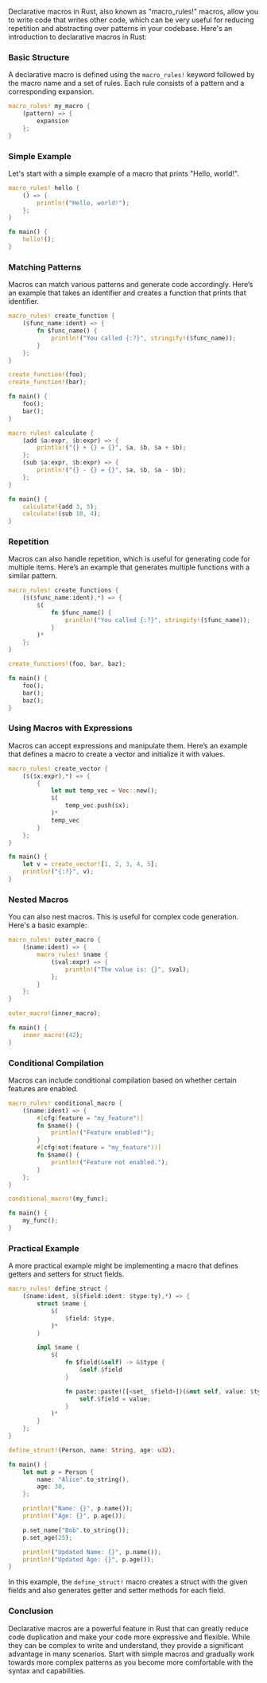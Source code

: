 Declarative macros in Rust, also known as "macro_rules!" macros, allow you to write code that writes other code, which can be very useful for reducing repetition and abstracting over patterns in your codebase. Here's an introduction to declarative macros in Rust:

### Basic Structure

A declarative macro is defined using the `macro_rules!` keyword followed by the macro name and a set of rules. Each rule consists of a pattern and a corresponding expansion.

```rust
macro_rules! my_macro {
    (pattern) => {
        expansion
    };
}
```

### Simple Example

Let's start with a simple example of a macro that prints "Hello, world!".

```rust
macro_rules! hello {
    () => {
        println!("Hello, world!");
    };
}

fn main() {
    hello!();
}
```

### Matching Patterns

Macros can match various patterns and generate code accordingly. Here’s an example that takes an identifier and creates a function that prints that identifier.

```rust
macro_rules! create_function {
    ($func_name:ident) => {
        fn $func_name() {
            println!("You called {:?}", stringify!($func_name));
        }
    };
}

create_function!(foo);
create_function!(bar);

fn main() {
    foo();
    bar();
}
```

```rust
macro_rules! calculate {
    (add $a:expr, $b:expr) => {
        println!("{} + {} = {}", $a, $b, $a + $b);
    };
    (sub $a:expr, $b:expr) => {
        println!("{} - {} = {}", $a, $b, $a - $b);
    };
}

fn main() {
    calculate!(add 3, 5);
    calculate!(sub 10, 4);
}
```

### Repetition

Macros can also handle repetition, which is useful for generating code for multiple items. Here’s an example that generates multiple functions with a similar pattern.

```rust
macro_rules! create_functions {
    ($($func_name:ident),*) => {
        $(
            fn $func_name() {
                println!("You called {:?}", stringify!($func_name));
            }
        )*
    };
}

create_functions!(foo, bar, baz);

fn main() {
    foo();
    bar();
    baz();
}
```

### Using Macros with Expressions

Macros can accept expressions and manipulate them. Here’s an example that defines a macro to create a vector and initialize it with values.

```rust
macro_rules! create_vector {
    ($($x:expr),*) => {
        {
            let mut temp_vec = Vec::new();
            $(
                temp_vec.push($x);
            )*
            temp_vec
        }
    };
}

fn main() {
    let v = create_vector![1, 2, 3, 4, 5];
    println!("{:?}", v);
}
```

### Nested Macros

You can also nest macros. This is useful for complex code generation. Here's a basic example:

```rust
macro_rules! outer_macro {
    ($name:ident) => {
        macro_rules! $name {
            ($val:expr) => {
                println!("The value is: {}", $val);
            };
        }
    };
}

outer_macro!(inner_macro);

fn main() {
    inner_macro!(42);
}
```

### Conditional Compilation

Macros can include conditional compilation based on whether certain features are enabled.

```rust
macro_rules! conditional_macro {
    ($name:ident) => {
        #[cfg(feature = "my_feature")]
        fn $name() {
            println!("Feature enabled!");
        }
        #[cfg(not(feature = "my_feature"))]
        fn $name() {
            println!("Feature not enabled.");
        }
    };
}

conditional_macro!(my_func);

fn main() {
    my_func();
}
```

### Practical Example

A more practical example might be implementing a macro that defines getters and setters for struct fields.

```rust
macro_rules! define_struct {
    ($name:ident, $($field:ident: $type:ty),*) => {
        struct $name {
            $(
                $field: $type,
            )*
        }

        impl $name {
            $(
                fn $field(&self) -> &$type {
                    &self.$field
                }

                fn paste::paste!([<set_ $field>])(&mut self, value: $type) {
                    self.$field = value;
                }
            )*
        }
    };
}

define_struct!(Person, name: String, age: u32);

fn main() {
    let mut p = Person {
        name: "Alice".to_string(),
        age: 30,
    };

    println!("Name: {}", p.name());
    println!("Age: {}", p.age());

    p.set_name("Bob".to_string());
    p.set_age(25);

    println!("Updated Name: {}", p.name());
    println!("Updated Age: {}", p.age());
}
```

In this example, the `define_struct!` macro creates a struct with the given fields and also generates getter and setter methods for each field.

### Conclusion

Declarative macros are a powerful feature in Rust that can greatly reduce code duplication and make your code more expressive and flexible. While they can be complex to write and understand, they provide a significant advantage in many scenarios. Start with simple macros and gradually work towards more complex patterns as you become more comfortable with the syntax and capabilities.
